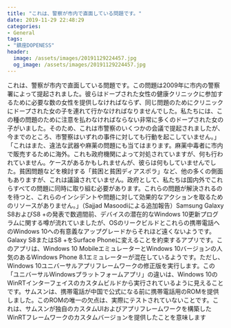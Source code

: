 ```yaml
---
title: "これは、警察が市内で直面している問題です。"
date: 2019-11-29 22:48:29
categories:
- General
tags:
- "鎮座DOPENESS"
header:
  image: /assets/images/20191129224457.jpg
  og_image: /assets/images/20191129224457.jpg
---
```


これは、警察が市内で直面している問題です。この問題は2009年に市内の警察署によって提起されました。彼らはドープされた女性の健康クリニックに参加するために必要な数の女性を提供しなければならず、同じ問題のためにクリニックにドープされた女の子を連れて行かなければなりませんでした。私たちには、この種の問題のために注意を払わなければならない非常に多くのドープされた女の子がいました。そのため、これは市警察のいくつかの会議で提起されましたが、今までのところ、市警察はいずれの事件に対しても行動を起こしていません。」「これはまた、違法な武器や麻薬の問題にも当てはまります。麻薬中毒者に市内で販売するために海外。これも政府機関によって対処されていますが、何も行われていません。ケースがあるかもしれませんが、彼らは何もしていませんでした。貧困問題などを検討する「貧困と貧困ディアスポラ」など、他の多くの側面もありますが、これは議論されていません。政府として、私たちは国内外でこれらすべての問題に同時に取り組む必要があります。これらの問題が解決されるのを待つと、これらのインシデントや問題に対して効果的なアクションを取るためのリソースがありません。」（Sajjad Masoodiによる追加報告）Samsung Galaxy S8およびS8 +の発表で数週間前、デバイスの潜在的なWindows 10更新プログラムに関する噂が流れていましたが、OSのリークビルドとこれらの携帯電話へのWindows 10への有意義なアップグレードからそれほど遠くないようです。 Galaxy S8またはS8 +をSurface Phoneに変えることを約束するアプリです。このアプリは、Windows 10 MobileエミュレーターとWindows 10バージョンの人気のあるWindows Phone 8.1エミュレーターが混在しているようです。ただし、Windows 10ユニバーサルアプリフレームワークの修正版を実行します。この「ユニバーサルWindowsプラットフォームアプリ」の違いは、Windows 10のWinRTインターフェイスのカスタムビルドから実行されているように見えることです。サムスンは、携帯電話が中国で公式になる前に携帯電話用のROMを提供しました。このROMの唯一の欠点は、実際にテストされていないことです。これは、サムスンが独自のカスタムUIおよびアプリフレームワークを構築したWinRTフレームワークのカスタムバージョンを提供したことを意味します
